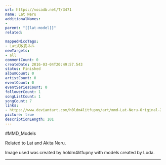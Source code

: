 ```yaml
---
url: https://vocadb.net/T/3471
name: Lat Neru
additionalNames: 
- 
parent: "[[lat-model]]"
related:

mappedNicoTags:
- Lat式改変ネル
newTargets:
- all
commentCount: 0
createDate: 2016-03-04T20:49:57.543
status: Finished
albumCount: 0
artistCount: 0
eventCount: 0
eventSeriesCount: 0
followerCount: 1
songListCount: 1
songCount: 7
links: 
- https://www.deviantart.com/h0ldm4litfupny/art/mmd-Lat-Neru-Original-264731730
picture: true
descriptionLength: 101
---
```


#MMD_Models

Related to Lat and Akita Neru.

Image used was created by holdm4litfupny with models created by Loda.

---

